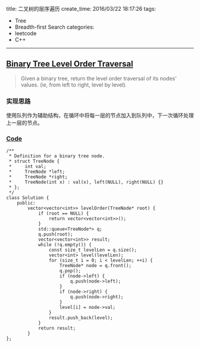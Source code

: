 title: 二叉树的层序遍历
create_time: 2016/03/22 18:17:26
tags:
- Tree
- Breadth-first Search
categories:
- leetcode
- C++

---
## [Binary Tree Level Order Traversal](https://leetcode.com/problems/binary-tree-level-order-traversal/)
> Given a binary tree, return the level order traversal of its nodes' values. (ie, from left to right, level by level).

### 实现思路
使用队列作为辅助结构，在循环中将每一层的节点加入到队列中，下一次循环处理上一层的节点。

### [Code](https://github.com/Finalcheat/leetcode/blob/master/src/Binary-Tree-Level-Order-Traversal.cpp)
```
/**
 * Definition for a binary tree node.
 * struct TreeNode {
 *     int val;
 *     TreeNode *left;
 *     TreeNode *right;
 *     TreeNode(int x) : val(x), left(NULL), right(NULL) {}
 * };
 */
class Solution {
    public:
        vector<vector<int>> levelOrder(TreeNode* root) {
            if (root == NULL) {
                return vector<vector<int>>();
            }
            std::queue<TreeNode*> q;
            q.push(root);
            vector<vector<int>> result;
            while (!q.empty()) {
                const size_t levelLen = q.size();
                vector<int> level(levelLen);
                for (size_t i = 0; i < levelLen; ++i) {
                    TreeNode* node = q.front();
                    q.pop();
                    if (node->left) {
                        q.push(node->left);
                    }
                    if (node->right) {
                        q.push(node->right);
                    }
                    level[i] = node->val;
                }
                result.push_back(level);
            }
            return result;
        }
};
```
